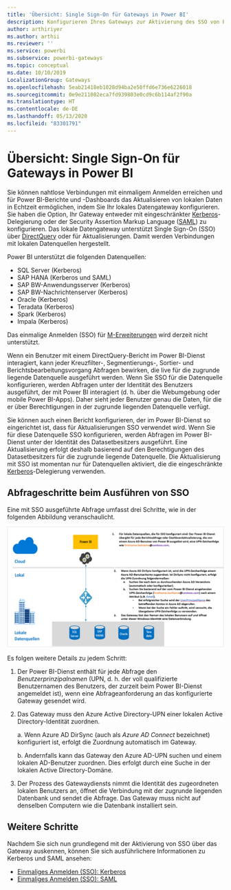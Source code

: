 ```yaml
---
title: 'Übersicht: Single Sign-On für Gateways in Power BI'
description: Konfigurieren Ihres Gateways zur Aktivierung des SSO von Power BI bei lokalen Datenquellen
author: arthiriyer
ms.author: arthii
ms.reviewer: ''
ms.service: powerbi
ms.subservice: powerbi-gateways
ms.topic: conceptual
ms.date: 10/10/2019
LocalizationGroup: Gateways
ms.openlocfilehash: 5eab21418eb1028d94ba2e50ffd6e736e6226018
ms.sourcegitcommit: 0e9e211082eca7fd939803e0cd9c6b114af2f90a
ms.translationtype: HT
ms.contentlocale: de-DE
ms.lasthandoff: 05/13/2020
ms.locfileid: "83301791"
---
```

# <a name="overview-of-single-sign-on-sso-for-gateways-in-power-bi"></a>Übersicht: Single Sign-On für Gateways in Power BI

Sie können nahtlose Verbindungen mit einmaligem Anmelden erreichen und für Power BI-Berichte und -Dashboards das Aktualisieren von lokalen Daten in Echtzeit ermöglichen, indem Sie Ihr lokales Datengateway konfigurieren. Sie haben die Option, Ihr Gateway entweder mit eingeschränkter [Kerberos](service-gateway-sso-kerberos.md)-Delegierung oder der Security Assertion Markup Language ([SAML](service-gateway-sso-saml.md)) zu konfigurieren. Das lokale Datengateway unterstützt Single Sign-On (SSO) über [DirectQuery](desktop-directquery-about.md) oder für Aktualisierungen. Damit werden Verbindungen mit lokalen Datenquellen hergestellt. 

Power BI unterstützt die folgenden Datenquellen:

* SQL Server (Kerberos)
* SAP HANA (Kerberos und SAML)
* SAP BW-Anwendungsserver (Kerberos)
* SAP BW-Nachrichtenserver (Kerberos) 
* Oracle (Kerberos) 
* Teradata (Kerberos)
* Spark (Kerberos)
* Impala (Kerberos)

Das einmalige Anmelden (SSO) für [M-Erweiterungen](https://github.com/microsoft/DataConnectors/blob/master/docs/m-extensions.md) wird derzeit nicht unterstützt.

Wenn ein Benutzer mit einem DirectQuery-Bericht im Power BI-Dienst interagiert, kann jeder Kreuzfilter-, Segmentierungs-, Sortier- und Berichtsbearbeitungsvorgang Abfragen bewirken, die live für die zugrunde liegende Datenquelle ausgeführt werden. Wenn Sie SSO für die Datenquelle konfigurieren, werden Abfragen unter der Identität des Benutzers ausgeführt, der mit Power BI interagiert (d. h. über die Webumgebung oder mobile Power BI-Apps). Daher sieht jeder Benutzer genau die Daten, für die er über Berechtigungen in der zugrunde liegenden Datenquelle verfügt. 

Sie können auch einen Bericht konfigurieren, der im Power BI-Dienst so eingerichtet ist, dass für Aktualisierungen SSO verwendet wird. Wenn Sie für diese Datenquelle SSO konfigurieren, werden Abfragen im Power BI-Dienst unter der Identität des Datasetbesitzers ausgeführt. Eine Aktualisierung erfolgt deshalb basierend auf den Berechtigungen des Datasetbesitzers für die zugrunde liegende Datenquelle. Die Aktualisierung mit SSO ist momentan nur für Datenquellen aktiviert, die die eingeschränkte [Kerberos](service-gateway-sso-kerberos.md)-Delegierung verwenden. 

## <a name="query-steps-when-running-sso"></a>Abfrageschritte beim Ausführen von SSO

Eine mit SSO ausgeführte Abfrage umfasst drei Schritte, wie in der folgenden Abbildung veranschaulicht.

![SSO-Abfrageschritte](media/service-gateway-sso-overview/sso-query-steps.png)

Es folgen weitere Details zu jedem Schritt:

1. Der Power BI-Dienst enthält für jede Abfrage den *Benutzerprinzipalnamen* (UPN, d. h. der voll qualifizierte Benutzernamen des Benutzers, der zurzeit beim Power BI-Dienst angemeldet ist), wenn eine Abfrageanforderung an das konfigurierte Gateway gesendet wird.

2. Das Gateway muss den Azure Active Directory-UPN einer lokalen Active Directory-Identität zuordnen.

   a. Wenn Azure AD DirSync (auch als *Azure AD Connect* bezeichnet) konfiguriert ist, erfolgt die Zuordnung automatisch im Gateway.

   b.  Andernfalls kann das Gateway den Azure AD-UPN suchen und einem lokalen AD-Benutzer zuordnen. Dies erfolgt durch eine Suche in der lokalen Active Directory-Domäne.

3. Der Prozess des Gatewaydiensts nimmt die Identität des zugeordneten lokalen Benutzers an, öffnet die Verbindung mit der zugrunde liegenden Datenbank und sendet die Abfrage. Das Gateway muss nicht auf denselben Computern wie die Datenbank installiert sein.

## <a name="next-steps"></a>Weitere Schritte

Nachdem Sie sich nun grundlegend mit der Aktivierung von SSO über das Gateway auskennen, können Sie sich ausführlichere Informationen zu Kerberos und SAML ansehen:

* [Einmaliges Anmelden (SSO): Kerberos](service-gateway-sso-kerberos.md)
* [Einmaliges Anmelden (SSO): SAML](service-gateway-sso-saml.md)
